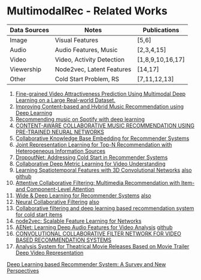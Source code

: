 # MultimodalRec - Related Works

| Data Sources  | Notes                      | Publications |
| ------------- | -------------------------- | ------------- |
| Image         | Visual Features            | [5,6]  |
| Audio         | Audio Features, Music      | [2,3,4,15]  |
| Video         | Video, Activity Detection  | [1,8,9,10,16,17]  |
| Viewership    | Node2vec, Latent Features  | [14,17]  |
| Other         | Cold Start Problem, RS     | [7,11,12,13]  |

1.  [Fine-grained Video Attractiveness Prediction Using Multimodal Deep Learning on a Large Real-world Dataset.](https://arxiv.org/pdf/1804.01373.pdf)
2.	[Improving Content-based and Hybrid Music Recommendation using Deep Learning](https://www.smcnus.org/wp-content/uploads/2013/09/deep_mr.pdf) 
3.	[Recommending music on Spotify with deep learning](http://benanne.github.io/2014/08/05/spotify-cnns.html)
4.	[CONTENT-AWARE COLLABORATIVE MUSIC RECOMMENDATION USING PRE-TRAINED NEURAL NETWORKS](https://dawenl.github.io/publications/LiangZE15-ccm.pdf)
5.	[Collaborative Knowledge Base Embedding for Recommender Systems](https://www.kdd.org/kdd2016/papers/files/adf0066-zhangA.pdf)
6.	[Joint Representation Learning for Top-N Recommendation with Heterogeneous Information Sources](https://ciir-publications.cs.umass.edu/getpdf.php?id=1262)
7.	[DropoutNet: Addressing Cold Start in Recommender Systems](http://www.cs.toronto.edu/~mvolkovs/nips2017_deepcf.pdf)
8.	[Collaborative Deep Metric Learning for Video Understanding](http://www.joonseok.net/papers/cdml.pdf)
9.	[Learning Spatiotemporal Features with 3D Convolutional Networks](https://arxiv.org/pdf/1412.0767.pdf) [also](http://vlg.cs.dartmouth.edu/c3d/c3d_video.pdf) [github](https://github.com/hx173149/C3D-tensorflow)
10.	[Attentive Collaborative Filtering: Multimedia Recommendation with Item- and Component-Level Attention](https://www.comp.nus.edu.sg/~xiangnan/papers/sigir17-AttentiveCF.pdf)
11. [Wide & Deep Learning for Recommender Systems](https://arxiv.org/pdf/1606.07792.pdf) [also](https://ai.googleblog.com/2016/06/wide-deep-learning-better-together-with.html)
12. [Neural Collaborative Filtering](https://arxiv.org/pdf/1708.05031.pdf) [also](https://github.com/hexiangnan/neural_collaborative_filtering) 
13.	[Collaborative filtering and deep learning based recommendation system for cold start items](https://www.sciencedirect.com/science/article/pii/S0957417416305309)
14. [node2vec: Scalable Feature Learning for Networks](https://cs.stanford.edu/~jure/pubs/node2vec-kdd16.pdf)
15. [AENet: Learning Deep Audio Features for Video Analysis](https://arxiv.org/pdf/1701.00599.pdf) [github](https://github.com/znaoya/aenet)
16. [CONVOLUTIONAL COLLABORATIVE FILTER NETWORK FOR VIDEO BASED RECOMMENDATION SYSTEMS](https://arxiv.org/pdf/1810.08189.pdf)
17. [Analysis System for Theatrical Movie Releases Based on Movie Trailer Deep Video Representation](https://arxiv.org/pdf/1807.04465.pdf)


[Deep Learning based Recommender System: A Survey and New Perspectives](https://arxiv.org/pdf/1707.07435.pdf)